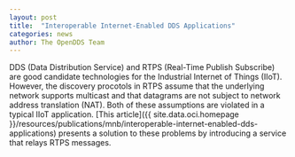 ```yaml
---
layout: post
title:  "Interoperable Internet-Enabled DDS Applications"
categories: news
author: The OpenDDS Team
---
```


DDS (Data Distribution Service) and RTPS (Real-Time Publish Subscribe) are good candidate technologies for the Industrial Internet of Things (IIoT).
However, the discovery procotols in RTPS assume that the underlying network supports multicast and that datagrams are not subject to network address translation (NAT).
Both of these assumptions are violated in a typical IIoT application.
[This article]({{ site.data.oci.homepage }}/resources/publications/mnb/interoperable-internet-enabled-dds-applications) presents a solution to these problems by introducing a service that relays RTPS messages.

